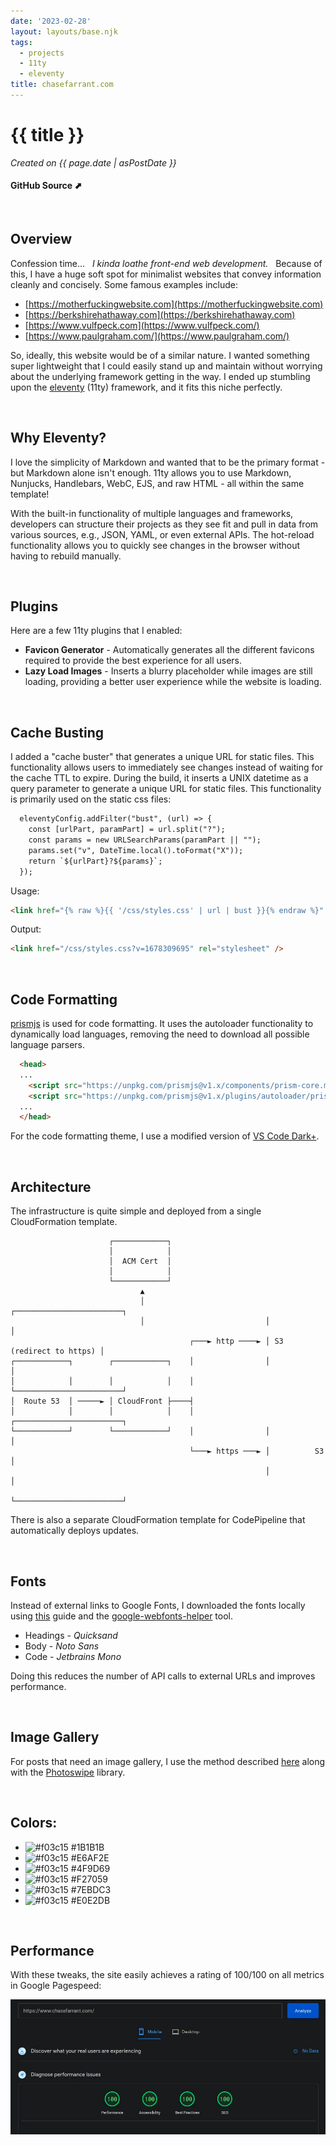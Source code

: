 ```yaml
---
date: '2023-02-28'
layout: layouts/base.njk
tags:
  - projects
  - 11ty
  - eleventy
title: chasefarrant.com
---
```


# {{ title }}
_Created on {{ page.date | asPostDate }}_

#### GitHub Source <a href="https://github.com/farrantch/chasefarrant.com" target="_blank" style="text-decoration:none">&#11016;</a>

&nbsp;
## Overview
Confession time... &nbsp; _I kinda loathe front-end web development._  &nbsp; Because of this, I have a huge soft spot for minimalist websites that convey information cleanly and concisely. Some famous examples include:
 - [https://motherfuckingwebsite.com](https://motherfuckingwebsite.com)
 - [https://berkshirehathaway.com](https://berkshirehathaway.com)
 - [https://www.vulfpeck.com](https://www.vulfpeck.com/)
 - [https://www.paulgraham.com/](https://www.paulgraham.com/)
 
 So, ideally, this website would be of a similar nature. I wanted something super lightweight that I could easily stand up and maintain without worrying about the underlying framework getting in the way. I ended up stumbling upon the [eleventy](https://www.11ty.dev/) (11ty) framework, and it fits this niche perfectly.


&nbsp;
## Why Eleventy?
I love the simplicity of Markdown and wanted that to be the primary format - but Markdown alone isn't enough. 11ty allows you to use Markdown, Nunjucks, Handlebars, WebC, EJS, and raw HTML - all within the same template!

With the built-in functionality of multiple languages and frameworks, developers can structure their projects as they see fit and pull in data from various sources, e.g., JSON, YAML, or even external APIs. The hot-reload functionality allows you to quickly see changes in the browser without having to rebuild manually.

&nbsp;
## Plugins
Here are a few 11ty plugins that I enabled:
- __Favicon Generator__ - Automatically generates all the different favicons required to provide the best experience for all users.
- __Lazy Load Images__ - Inserts a blurry placeholder while images are still loading, providing a better user experience while the website is loading.

&nbsp;
## Cache Busting
I added a "cache buster" that generates a unique URL for static files. This functionality allows users to immediately see changes instead of waiting for the cache TTL to expire. During the build, it inserts a UNIX datetime as a query parameter to generate a unique URL for static files. This functionality is primarily used on the static css files:

```hbs
  eleventyConfig.addFilter("bust", (url) => {
    const [urlPart, paramPart] = url.split("?");
    const params = new URLSearchParams(paramPart || "");
    params.set("v", DateTime.local().toFormat("X"));
    return `${urlPart}?${params}`;
  });
```


Usage:

```html
<link href="{% raw %}{{ '/css/styles.css' | url | bust }}{% endraw %}" rel="stylesheet" />
```

Output:
```html
<link href="/css/styles.css?v=1678309695" rel="stylesheet" />
```


&nbsp;
## Code Formatting
[prismjs](https://prismjs.com/) is used for code formatting. It uses the autoloader functionality to dynamically load languages, removing the need to download all possible language parsers.

```html
  <head>
  ...
    <script src="https://unpkg.com/prismjs@v1.x/components/prism-core.min.js"></script>
    <script src="https://unpkg.com/prismjs@v1.x/plugins/autoloader/prism-autoloader.min.js"></script>
  ...
  </head>
```

For the code formatting theme, I use a modified version of [VS Code Dark+](https://github.com/PrismJS/prism-themes/blob/master/themes/prism-vsc-dark-plus.css).

&nbsp;
## Architecture
The infrastructure is quite simple and deployed from a single CloudFormation template.
```
                      ┌────────────┐
                      │            │
                      │  ACM Cert  │
                      │            │
                      └────────────┘
                             ▲
                             │                           ┌────────────────────────┐
                             │                           │                        │
                                        ┌───► http ────► │ S3 (redirect to https) │
┌────────────┐        ┌────────────┐    │                │                        │
│            │        │            │    │                └────────────────────────┘
│  Route 53  │ ─────► │ CloudFront ├────┤
│            │        │            │    │                ┌────────────────────────┐
└────────────┘        └────────────┘    │                │                        │
                                        └───► https ───► │          S3            │
                                                         │                        │
                                                         └────────────────────────┘
```
 There is also a separate CloudFormation template for CodePipeline that automatically deploys updates.

&nbsp;
## Fonts
Instead of external links to Google Fonts, I downloaded the fonts locally using [this](https://www.reddit.com/r/webdev/comments/sfnk0l/ive_seen_a_number_posts_about_improving_page/) guide and the [google-webfonts-helper](https://gwfh.mranftl.com/fonts) tool.

  - Headings - _Quicksand_
  - Body - _Noto Sans_
  - Code - _Jetbrains Mono_

 Doing this reduces the number of API calls to external URLs and improves performance.

&nbsp;
## Image Gallery
For posts that need an image gallery, I use the method described [here](https://www.bash.lk/posts/tech/1-elventy-image-gallery/) along with the [Photoswipe](https://photoswipe.com/) library.

&nbsp;
## Colors:
  - ![#f03c15](https://placehold.co/15x15/1B1B1B/1B1B1B.png) #1B1B1B
  - ![#f03c15](https://placehold.co/15x15/E6AF2E/E6AF2E.png) #E6AF2E
  - ![#f03c15](https://placehold.co/15x15/4F9D69/4F9D69.png) #4F9D69
  - ![#f03c15](https://placehold.co/15x15/F27059/F27059.png) #F27059
  - ![#f03c15](https://placehold.co/15x15/7EBDC3/7EBDC3.png) #7EBDC3
  - ![#f03c15](https://placehold.co/15x15/E0E2DB/E0E2DB.png) #E0E2DB

&nbsp;
## Performance
With these tweaks, the site easily achieves a rating of 100/100 on all metrics in Google Pagespeed:


![alt-text](./pagespeed-mobile.webp)

&nbsp;